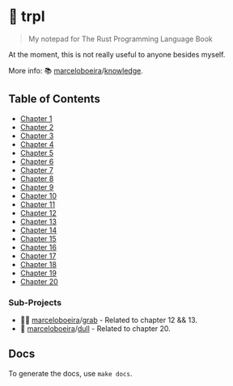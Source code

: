 # :nut_and_bolt: trpl
> My notepad for The Rust Programming Language Book

At the moment, this is not really useful to anyone besides myself.

More info: 📚 [marceloboeira](https://github.com/marceloboeira)/[knowledge](https://github.com/marceloboeira/knowledge).

## Table of Contents

* [Chapter 1](chapters/chapter-1#chapter-1)
* [Chapter 2](chapters/chapter-2#chapter-2)
* [Chapter 3](chapters/chapter-3#chapter-3)
* [Chapter 4](chapters/chapter-4#chapter-4)
* [Chapter 5](chapters/chapter-5#chapter-5)
* [Chapter 6](chapters/chapter-6#chapter-6)
* [Chapter 7](chapters/chapter-7#chapter-7)
* [Chapter 8](chapters/chapter-8#chapter-8)
* [Chapter 9](chapters/chapter-9#chapter-9)
* [Chapter 10](chapters/chapter-10#chapter-10)
* [Chapter 11](chapters/chapter-11#chapter-11)
* [Chapter 12](chapters/chapter-12#chapter-12)
* [Chapter 13](chapters/chapter-13#chapter-13)
* [Chapter 14](chapters/chapter-14#chapter-14)
* [Chapter 15](chapters/chapter-15#chapter-15)
* [Chapter 16](chapters/chapter-16#chapter-16)
* [Chapter 17](chapters/chapter-17#chapter-17)
* [Chapter 18](chapters/chapter-18#chapter-18)
* [Chapter 19](chapters/chapter-19#chapter-19)
* [Chapter 20](chapters/chapter-20#chapter-20)

### Sub-Projects

  * 👋🏼 [marceloboeira](https://github.com/marceloboeira/knowledge)/[grab](https://github.com/marceloboeira/grab) - Related to chapter 12 && 13.
  * 🤪 [marceloboeira](https://github.com/marceloboeira/knowledge)/[dull](https://github.com/marceloboeira/dull) - Related to chapter 20.

## Docs

To generate the docs, use `make docs`.
